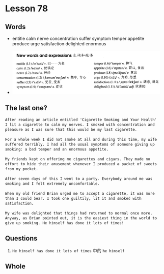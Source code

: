 # Lesson 78

## Words

- entitle calm nerve concentration suffer symptom temper appetite produce urge satisfaction delighted enormous

- ![Words](../../../Images/Part2/08/words-78.png)

## The last one?

```
After reading an article entitled 'Cigarette Smoking and Your Health' I lit a cigarette to calm my nerves. I smoked with concentration and pleasure as I was sure that this would be my last cigarette.

For a whole week I did not smoke at all and during this time, my wife suffered terribly. I had all the usual symptoms of someone giving up smoking: a bad temper and an enormous appetite.

My friends kept on offering me cigarettes and cigars. They made no effort to hide their amusement whenever I produced a packet of sweets from my pocket.

After seven days of this I went to a party. Everybody around me was smoking and I felt extremely uncomfortable.

When my old friend Brian urged me to accept a cigarette, it was more than I could bear. I took one guiltily, lit it and smoked with satisfaction.

My wife was delighted that things had returned to normal once more. Anyway, as Brian pointed out, it is the easiest thing in the world to give up smoking. He himself has done it lots of times!
```

## Questions

1. `He himself has done it lots of times` 中的 `he himself`

## Whole
